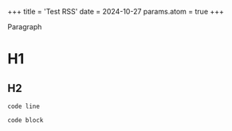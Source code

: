 +++
title = 'Test RSS'
date = 2024-10-27
params.atom = true
+++

Paragraph

# H1

## H2

`code line`

```{#CodeBlock}
code block
```
